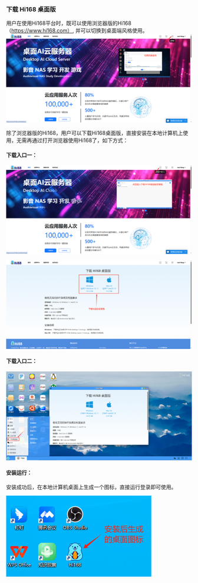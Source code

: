 ### 下载 Hi168 桌面版
用户在使用Hi168平台时，既可以使用浏览器版的Hi168（https://www.hi168.com）, 并可以切换到桌面端风格使用。
![alt text](./appendix02.png)

除了浏览器版的Hi168，用户可以下载Hi168桌面版，直接安装在本地计算机上使用，无需再通过打开浏览器使用Hi168了，如下方式：
#### 下载入口一：
![alt text](./appendix03.png)

![alt text](./appendix04.png)

#### 下载入口二：
![alt text](./appendix05.png)

#### 安装运行：
安装成功后，在本地计算机桌面上生成一个图标，直接运行登录即可使用。

![alt text](./appendix06.png)
